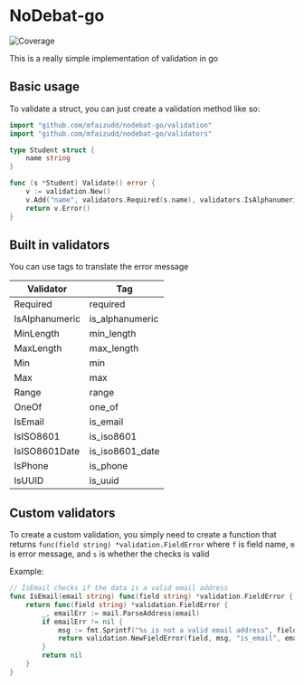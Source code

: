 # NoDebat-go
![Coverage](https://img.shields.io/badge/Coverage-93.9%25-brightgreen)

This is a really simple implementation of validation in go

## Basic usage

To validate a struct, you can just create a validation method like so:
```go
import "github.com/mfaizudd/nodebat-go/validation"
import "github.com/mfaizudd/nodebat-go/validators"

type Student struct {
    name string
}

func (s *Student) Validate() error {
    v := validation.New()
    v.Add("name", validators.Required(s.name), validators.IsAlphanumeric(s.name))
    return v.Error()
}
```

## Built in validators
You can use tags to translate the error message

| Validator      | Tag             |
|----------------|-----------------|
| Required       | required        |
| IsAlphanumeric | is_alphanumeric |
| MinLength      | min_length      |
| MaxLength      | max_length      |
| Min            | min             |
| Max            | max             |
| Range          | range           |
| OneOf          | one_of          |
| IsEmail        | is_email        |
| IsISO8601      | is_iso8601      |
| IsISO8601Date  | is_iso8601_date |
| IsPhone        | is_phone        |
| IsUUID         | is_uuid         |

## Custom validators
To create a custom validation, you simply need to create a function that 
returns `func(field string) *validation.FieldError` where `f` is field name, `m`
is error message, and `s` is whether the checks is valid

Example: 
```go
// IsEmail checks if the data is a valid email address
func IsEmail(email string) func(field string) *validation.FieldError {
	return func(field string) *validation.FieldError {
		_, emailErr := mail.ParseAddress(email)
		if emailErr != nil {
			msg := fmt.Sprintf("%s is not a valid email address", field)
			return validation.NewFieldError(field, msg, "is_email", email)
		}
        return nil
	}
}
```
